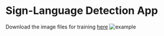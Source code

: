 # Sign-Language Detection App
Download the image files for training [here](https://drive.google.com/file/d/1I35bpJ4ck3nDT1SzEs-6DqmJR7CtcA3Q/view?usp=sharing)
![example](https://github.com/theoclark/sign_language/blob/main/example.gif)
